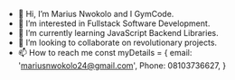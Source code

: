 - 👋 Hi, I’m Marius Nwokolo and I GymCode.
- 👀 I’m interested in Fullstack Software Development.
- 🌱 I’m currently learning JavaScript Backend Libraries.
- 💞️ I’m looking to collaborate on revolutionary projects.
- 📫 How to reach me 
  const myDetails = {
             email: 'mariusnwokolo24@gmail.com',
             Phone: 08103736627,
              }

<!---
Goldmyn/GymCode is a ✨ special ✨ repository because its `README.md` (this file) appears on your GitHub profile.
You can click the Preview link to take a look at your changes.
--->
